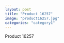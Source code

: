 ```yaml
---
layout: post
title: "Product 16257"
image: "product16257.jpg"
categories: "category1"
---
```

Product 16257
